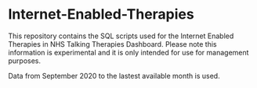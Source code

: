 # Internet-Enabled-Therapies
This repository contains the SQL scripts used for the Internet Enabled Therapies in NHS Talking Therapies Dashboard.
Please note this information is experimental and it is only intended for use for management purposes.

Data from September 2020 to the lastest available month is used.
